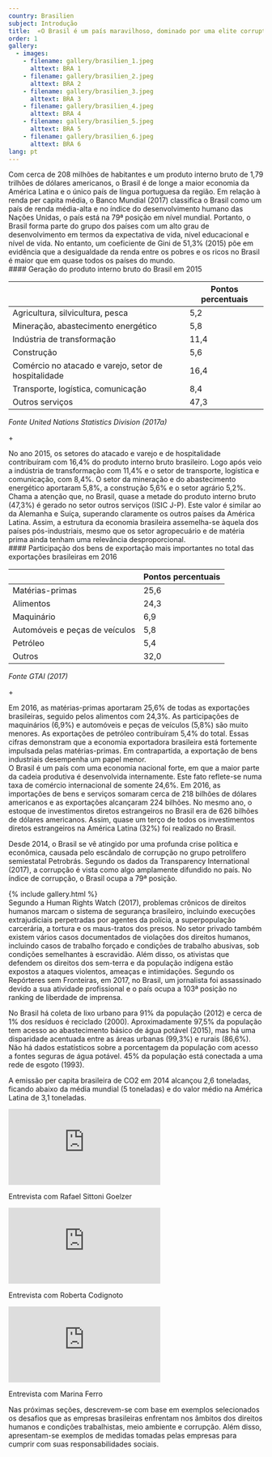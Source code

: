 ```yaml
---
country: Brasilien
subject: Introdução
title:  «O Brasil é um país maravilhoso, dominado por uma elite corrupta»
order: 1
gallery:
  - images:
    - filename: gallery/brasilien_1.jpeg
      alttext: BRA 1
    - filename: gallery/brasilien_2.jpeg
      alttext: BRA 2
    - filename: gallery/brasilien_3.jpeg
      alttext: BRA 3
    - filename: gallery/brasilien_4.jpeg
      alttext: BRA 4
    - filename: gallery/brasilien_5.jpeg
      alttext: BRA 5
    - filename: gallery/brasilien_6.jpeg
      alttext: BRA 6
lang: pt
---
```

<!-- Text mit Sidestory rechts -->
<div class="has-sidestories-right grid" markdown="1">

<div class="content" markdown="1">
Com cerca de 208 milhões de habitantes e um produto interno bruto de 1,79 trilhões de dólares americanos, o Brasil é de longe a maior economia da América Latina e o único país de língua portuguesa da região. Em relação à renda per capita média, o Banco Mundial (2017) classifica o Brasil como um país de renda média-alta e no índice do desenvolvimento humano das Nações Unidas, o país está na 79ª posição em nível mundial. Portanto, o Brasil forma parte do grupo dos países com um alto grau de desenvolvimento em termos da expectativa de vida, nível educacional e nível de vida. No entanto, um coeficiente de Gini de 51,3% (2015) põe em evidência que a desigualdade da renda entre os pobres e os ricos no Brasil é maior que em quase todos os países do mundo.
</div>

<div class="sidestory sidestory-right" markdown="1">
#### Geração do produto interno bruto do Brasil em 2015

 &nbsp; | Pontos percentuais
 --- | ---
 Agricultura, silvicultura, pesca | 5,2
 Mineração, abastecimento energético | 5,8
 Indústria de transformação | 11,4
 Construção | 5,6
 Comércio no atacado e varejo, setor de hospitalidade | 16,4
 Transporte, logística, comunicação | 8,4
 Outros serviços | 47,3

_Fonte United Nations Statistics Division (2017a)_
<p class="sidestory-toggle"><span>+</span></p>
</div>

<div class="overlay sidestory-right-content content">
<div class="ss-content" markdown="1">
No ano 2015, os setores do atacado e varejo e de hospitalidade contribuíram com 16,4% do produto interno bruto brasileiro. Logo após veio a indústria de transformação com 11,4% e o setor de transporte, logística e comunicação, com 8,4%. O setor da mineração e do abastecimento energético aportaram 5,8%, a construção 5,6% e o setor agrário 5,2%. Chama a atenção que, no Brasil, quase a metade do produto interno bruto (47,3%) é gerado no setor outros serviços (ISIC J-P). Este valor é similar ao da Alemanha e Suíça, superando claramente os outros países da América Latina. Assim, a estrutura da economia brasileira assemelha-se àquela dos países pós-industriais, mesmo que os setor agropecuário e de matéria prima ainda tenham uma relevância desproporcional.
</div>
</div>

</div>


<!-- Text mit Sidestory links -->
<div class="has-sidestories-left grid" markdown="1">

<div class="sidestory sidestory-left" markdown="1">
#### Participação dos bens de exportação mais importantes no total das exportações brasileiras em 2016

 &nbsp; | Pontos percentuais
--- | ---
Matérias-primas | 25,6
Alimentos | 24,3
Maquinário | 6,9
Automóveis e peças de veículos | 5,8
Petróleo | 5,4
Outros | 32,0

_Fonte GTAI (2017)_

<p class="sidestory-toggle"><span>+</span></p>
</div>

<div class="overlay sidestory-left-content content">
<div class="ss-content" markdown="1">
Em 2016, as matérias-primas aportaram 25,6% de todas as exportações brasileiras, seguido pelos alimentos com 24,3%. As participações de maquinários (6,9%) e automóveis e peças de veículos (5,8%) são muito menores. As exportações de petróleo contribuíram 5,4% do total. Essas cifras demonstram que a economia exportadora brasileira está fortemente impulsada pelas matérias-primas. Em contrapartida, a exportação de bens industriais desempenha um papel menor.
</div>
</div>

<div class="content" markdown="1">
O Brasil é um país com uma economia nacional forte, em que a maior parte da cadeia produtiva é desenvolvida internamente. Este fato reflete-se numa taxa de comércio internacional de somente 24,6%. Em 2016, as importações de bens e serviços somaram cerca de 218 bilhões de dólares americanos e as exportações alcançaram 224 bilhões. No mesmo ano, o estoque de investimentos diretos estrangeiros no Brasil era de 626 bilhões de dólares americanos. Assim, quase um terço de todos os investimentos diretos estrangeiros na América Latina (32%) foi realizado no Brasil.

Desde 2014, o Brasil se vê atingido por uma profunda crise política e econômica, causada pelo escândalo de corrupção no grupo petrolífero semiestatal Petrobrás. Segundo os dados da Transparency International (2017), a corrupção é vista como algo amplamente difundido no país. No índice de corrupção, o Brasil ocupa a 79ª posição.
</div>

</div>


<div class="media-wrapper">
{% include gallery.html %}
</div>

<div class="content" markdown="1">
Segundo a Human Rights Watch (2017), problemas crônicos de direitos humanos marcam o sistema de segurança brasileiro, incluindo execuções extrajudiciais perpetradas por agentes da polícia, a superpopulação carcerária, a tortura e os maus-tratos dos presos. No setor privado também existem vários casos documentados de violações dos direitos humanos, incluindo casos de trabalho forçado e condições de trabalho abusivas, sob condições semelhantes à escravidão. Além disso, os ativistas que defendem os direitos dos sem-terra e da população indígena estão expostos a ataques violentos, ameaças e intimidações.
Segundo os Repórteres sem Fronteiras, em 2017, no Brasil, um jornalista foi assassinado devido a sua atividade profissional e o país ocupa a 103ª posição no ranking de liberdade de imprensa.

No Brasil há coleta de lixo urbano para 91% da população (2012) e cerca de 1% dos resíduos é reciclado (2000). Aproximadamente 97,5% da população tem acesso ao abastecimento básico de água potável (2015), mas há uma disparidade acentuada entre as áreas urbanas (99,3%) e rurais (86,6%). Não há dados estatísticos sobre a porcentagem da população com acesso a fontes seguras de água potável. 45% da população está conectada a uma rede de esgoto (1993).

A emissão per capita brasileira de CO2 em 2014 alcançou 2,6 toneladas, ficando abaixo da média mundial (5 toneladas) e do valor médio na América Latina de 3,1 toneladas.
</div>

<div class="media-wrapper country-videos">
	<div class="country-video">
		<iframe src="https://tube.switch.ch/embed/40afe2b6" frameborder="0" webkitallowfullscreen mozallowfullscreen allowfullscreen></iframe>
		<p>Entrevista com Rafael Sittoni Goelzer</p>
	</div>
	<div class="country-video">
		<iframe src="https://tube.switch.ch/embed/33fdc6d5" frameborder="0" webkitallowfullscreen mozallowfullscreen allowfullscreen></iframe>
		<p>Entrevista com Roberta Codignoto</p>
	</div>
	<div class="country-video">
		<iframe src="https://tube.switch.ch/embed/cd74e3c7" frameborder="0" webkitallowfullscreen mozallowfullscreen allowfullscreen></iframe>
		<p>Entrevista com Marina Ferro</p>
	</div>
</div>

<div class="content" markdown="1">
Nas próximas seções, descrevem-se com base em exemplos selecionados os desafios que as empresas brasileiras enfrentam nos âmbitos dos direitos humanos e condições trabalhistas, meio ambiente e corrupção. Além disso, apresentam-se exemplos de medidas tomadas pelas empresas para cumprir com suas responsabilidades sociais.
</div>
